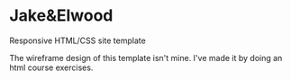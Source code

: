 # Jake&Elwood
Responsive HTML/CSS site template


The wireframe design of this template isn't mine. I've made it by doing an html course exercises.
